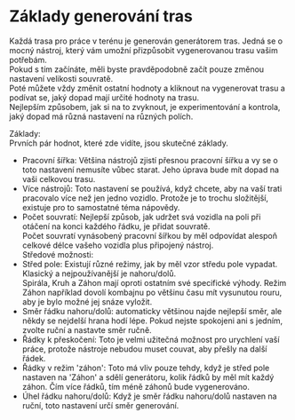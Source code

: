 # Základy generování tras  
Každá trasa pro práce v terénu je generován generátorem tras. Jedná se o mocný nástroj, který vám umožní přizpůsobit vygenerovanou trasu vašim potřebám.  
Pokud s tím začínáte, měli byste pravděpodobně začít pouze změnou nastavení velikosti souvratě.  
Poté můžete vždy změnit ostatní hodnoty a kliknout na vygenerovat trasu a podívat se, jaký dopad mají určité hodnoty na trasu.  
Nejlepším způsobem, jak si na to zvyknout, je experimentování a kontrola, jaký dopad má různá nastavení na různých polích.  


  
Základy:  
Prvních pár hodnot, které zde vidíte, jsou skutečné základy.  
- Pracovní šířka: Většina nástrojů zjistí přesnou pracovní šířku a vy se o toto nastavení nemusíte vůbec starat. Jeho úprava bude mít dopad na vaši celkovou trasu.  
- Více nástrojů: Toto nastavení se používá, když chcete, aby na vaší trati pracovalo více než jen jedno vozidlo. Protože je to trochu složitější, existuje pro to samostatné téma nápovědy.  
- Počet souvratí: Nejlepší způsob, jak udržet svá vozidla na poli při otáčení na konci každého řádku, je přidat souvratě.  
Počet souvratí vynásobený pracovní šířkou by měl odpovídat alespoň celkové délce vašeho vozidla plus připojený nástroj.  
Středové možnosti:  
- Střed pole: Existují různé režimy, jak by měl vzor středu pole vypadat. Klasický a nejpoužívanější je nahoru/dolů.  
Spirála, Kruh a Záhon mají oproti ostatním své specifické výhody. Režim Záhon například dovolí kombajnu po většinu času mít vysunutou rouru, aby je bylo možné jej snáze vyložit.  
- Směr řádku nahoru/dolů: automaticky většinou najde nejlepší směr, ale někdy se nejdelší hrana hodí lépe. Pokud nejste spokojeni ani s jedním, zvolte ruční a nastavte směr ručně.  
- Řádky k přeskočení: Toto je velmi užitečná možnost pro urychlení vaší práce, protože nástroje nebudou muset couvat, aby přešly na další řádek.  
- Řádky v režim 'záhon': Toto má vliv pouze tehdy, když je střed pole nastaven na 'Záhon' a sdělí generátoru, kolik řádků by měl mít každý záhon. Čím více řádků, tím méně záhonů bude vygenerováno.  
- Úhel řádku nahoru/dolů: Když je směr řádku nahoru/dolů nastaven na ruční, toto nastavení určí směr generování.  


